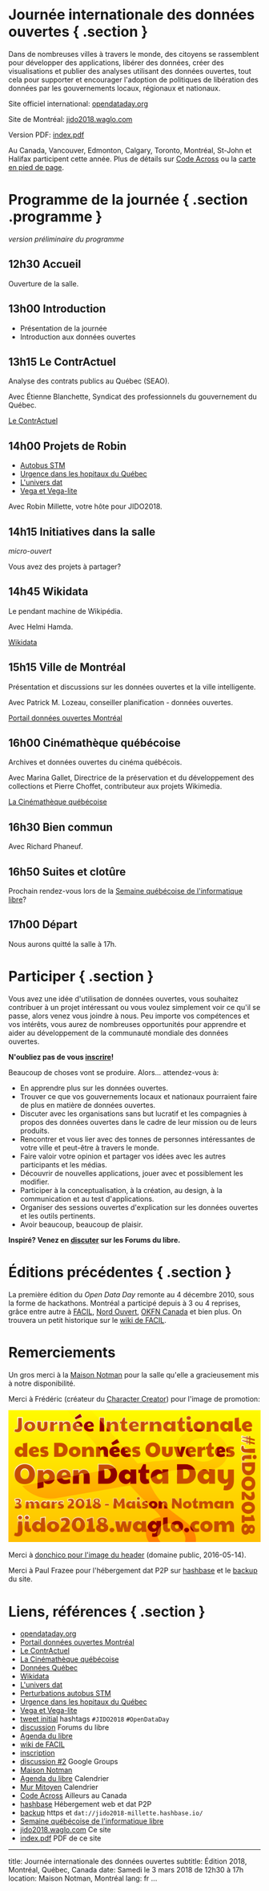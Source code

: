 # Journée internationale des données ouvertes { .section }
Dans de nombreuses villes à travers le monde, des citoyens se rassemblent pour développer des applications, libérer des données, créer des visualisations et publier des analyses utilisant des données ouvertes, tout cela pour supporter et encourager l'adoption de politiques de libération des données par les gouvernements locaux, régionaux et nationaux.

Site officiel international: [opendataday.org][]

Site de Montréal: [jido2018.waglo.com][]

Version PDF: [index.pdf][]

Au Canada, Vancouver, Edmonton, Calgary, Toronto, Montréal, St-John et Halifax participent cette année. Plus de détails sur [Code Across][] ou la [carte en pied de page](#mapid).

# Programme de la journée { .section .programme }
*version préliminaire du programme*

## 12h30 Accueil
Ouverture de la salle.

## 13h00 Introduction
* Présentation de la journée
* Introduction aux données ouvertes

## 13h15 Le ContrActuel
Analyse des contrats publics au Québec (SEAO).

Avec Étienne Blanchette, Syndicat des professionnels du gouvernement du Québec.

[Le ContrActuel][]

## 14h00 Projets de Robin
* [Autobus STM][Perturbations autobus STM]
* [Urgence dans les hopitaux du Québec][]
* [L'univers dat][]
* [Vega et Vega-lite][]

Avec Robin Millette, votre hôte pour JIDO2018.

## 14h15 Initiatives dans la salle
*micro-ouvert*

Vous avez des projets à partager?

## 14h45 Wikidata
Le pendant machine de Wikipédia.

Avec Helmi Hamda.

[Wikidata][]

## 15h15 Ville de Montréal
Présentation et discussions sur les données ouvertes et la ville intelligente.

Avec Patrick M. Lozeau, conseiller planification - données ouvertes.

[Portail données ouvertes Montréal][]

## 16h00 Cinémathèque québécoise
Archives et données ouvertes du cinéma québécois.

Avec Marina Gallet, Directrice de la préservation et du développement des collections et Pierre Choffet, contributeur aux projets Wikimedia.

[La Cinémathèque québécoise][]

## 16h30 Bien commun
Avec Richard Phaneuf.

## 16h50 Suites et clotûre
Prochain rendez-vous lors de la [Semaine québécoise de l'informatique libre][]?

## 17h00 Départ
Nous aurons quitté la salle à 17h.

# Participer { .section }
Vous avez une idée d'utilisation de données ouvertes, vous souhaitez contribuer à un projet intéressant ou vous voulez simplement voir ce qu'il se passe, alors venez vous joindre à nous. Peu importe vos compétences et vos intérêts, vous aurez de nombreuses opportunités pour apprendre et aider au développement de la communauté mondiale des données ouvertes.

**N'oubliez pas de vous [inscrire][inscription]!**

Beaucoup de choses vont se produire. Alors... attendez-vous à:

* En apprendre plus sur les données ouvertes.
* Trouver ce que vos gouvernements locaux et nationaux pourraient faire de plus en matière de données ouvertes.
* Discuter avec les organisations sans but lucratif et les compagnies à propos des données ouvertes dans le cadre de leur mission ou de leurs produits.
* Rencontrer et vous lier avec des tonnes de personnes intéressantes de votre ville et peut-être à travers le monde.
* Faire valoir votre opinion et partager vos idées avec les autres participants et les médias.
* Découvrir de nouvelles applications, jouer avec et possiblement les modifier.
* Participer à la conceptualisation, à la création, au design, à la communication et au test d'applications.
* Organiser des sessions ouvertes d'explication sur les données ouvertes et les outils pertinents.
* Avoir beaucoup, beaucoup de plaisir.

**Inspiré? Venez en [discuter][discussion] sur les Forums du libre.**

# Éditions précédentes { .section }
La première édition du *Open Data Day* remonte au 4 décembre 2010, sous la forme de hackathons. Montréal a participé depuis à 3 ou 4 reprises, grâce entre autre à [FACIL][], [Nord Ouvert][], [OKFN Canada][] et bien plus. On trouvera un petit historique sur le [wiki de FACIL][].

# Remerciements
Un gros merci à la [Maison Notman][] pour la salle qu'elle a gracieusement mis à notre disponibilité.

Merci à Frédéric (créateur du [Character Creator]) pour l'image de promotion:

![Promotion JIDO2018][id]

Merci à [donchico pour l'image du header][] (domaine public, 2016-05-14).

Merci à Paul Frazee pour l'hébergement dat P2P sur [hashbase][] et le [backup][] du site.

# Liens, références { .section }
* [opendataday.org][]
* [Portail données ouvertes Montréal][]
* [Le ContrActuel][]
* [La Cinémathèque québécoise][]
* [Données Québec][]
* [Wikidata][]
* [L'univers dat][]
* [Perturbations autobus STM][]
* [Urgence dans les hopitaux du Québec][]
* [Vega et Vega-lite][]
* [tweet initial][twitter] hashtags ```#JIDO2018``` ```#OpenDataDay```
* [discussion][] Forums du libre
* [Agenda du libre][]
* [wiki de FACIL][]
* [inscription][]
* [discussion #2][] Google Groups
* [Maison Notman][]
* [Agenda du libre][] Calendrier
* [Mur Mitoyen][] Calendrier
* [Code Across][] Ailleurs au Canada
* [hashbase][] Hébergement web et dat P2P
* [backup][] https et ```dat://jido2018-millette.hashbase.io/```
* [Semaine québécoise de l'informatique libre][]
* [jido2018.waglo.com][] Ce site
* [index.pdf][] PDF de ce site

[discussion]: <https://forumsdulibre.quebec/t/journee-internationale-des-donnees-ouvertes-2018/324?u=millette>
[wiki de FACIL]: <https://wiki.facil.qc.ca/view/Journ%C3%A9e_internationale_des_donn%C3%A9es_ouvertes>
[opendataday.org]: <https://opendataday.org/>
[inscription]: <https://dates.facil.services/jido2018>
[discussion #2]: <https://groups.google.com/forum/#!topic/open-data-day/jB8UDS6JKNk>
[twitter]: <https://twitter.com/RoLLodeQc/status/966047326858104832>
[FACIL]: <https://facil.qc.ca/>
[Nord Ouvert]: <https://www.nordouvert.ca/>
[OKFN Canada]: <https://ca.okfn.org/>
[Maison Notman]: <http://notman.org/>
[Agenda du libre]: <http://agendadulibre.qc.ca/events/1786>
[Character Creator]: <https://charactercreator.org/>
[donchico pour l'image du header]: <https://openclipart.org/detail/248456/chart>
[Code Across]: <http://codeacross.ca/>
[hashbase]: <https://hashbase.io/>
[backup]: <https://jido2018-millette.hashbase.io/>
[Données Québec]: <https://www.donneesquebec.ca/>
[Mur Mitoyen]: <http://montreal.murmitoyen.com/detail/810271-journee-internationale-des-donnees-ouvertes>
[Le ContrActuel]: <http://www.lecontractuel.spgq.qc.ca/>
[La Cinémathèque québécoise]: <http://www.cinematheque.qc.ca/>
[Portail données ouvertes Montréal]: <http://donnees.ville.montreal.qc.ca/>
[Wikidata]: <https://www.wikidata.org/wiki/Wikidata:Introduction/fr>
[L'univers dat]: <https://univers-dat-millette.hashbase.io/univers-dat.html>
[Perturbations autobus STM]: <http://stm.waglo.com/>
[Urgence dans les hopitaux du Québec]: <https://urg-web-millette.hashbase.io/>
[Vega et Vega-lite]: <https://vega.github.io/>
[Semaine québécoise de l'informatique libre]: <https://sqil.info/>
[jido2018.waglo.com]: <http://jido2018.waglo.com/>
[index.pdf]: index.pdf

[id]: imgs/jido2018.png

---
title: Journée internationale des données ouvertes
subtitle: Édition 2018, Montréal, Québec, Canada
date: Samedi le 3 mars 2018 de 12h30 à 17h
location: Maison Notman, Montréal
lang: fr
...
